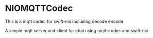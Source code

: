 # NIOMQTTCodec

This is a mqtt codec for swift-nio
including decode encode

A simple mqtt server and client for chat using mqtt-codec and swift-nio
